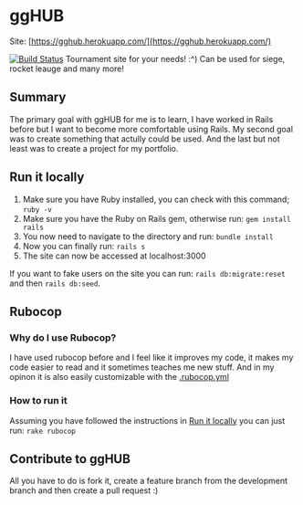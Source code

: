 # ggHUB
Site: [https://gghub.herokuapp.com/](https://gghub.herokuapp.com/)

[![Build Status](https://travis-ci.com/QvistJ/ggHUB.svg?branch=master)](https://travis-ci.com/QvistJ/ggHUB)
Tournament site for your needs! :^)
Can be used for siege, rocket leauge and many more!
## Summary 
The primary goal with ggHUB for me is to learn, I have worked in Rails before but I want to become more comfortable using Rails. My second goal was to create something that actully could be used. And the last but not least was to create a project for my portfolio.

## Run it locally
1. Make sure you have Ruby installed, you can check with this command; `ruby -v`
2. Make sure you have the Ruby on Rails gem, otherwise run: `gem install rails`
3. You now need to navigate to the directory and run: `bundle install`
4. Now you can finally run: `rails s`
5. The site can now be accessed at localhost:3000

If you want to fake users on the site you can run: `rails db:migrate:reset` and then `rails db:seed`.

## Rubocop
### Why do I use Rubocop?
I have used rubocop before and I feel like it improves my code, it makes my code easier to read and it sometimes teaches me new stuff. And in my opinon it is also easily customizable with the [.rubocop.yml](.rubocop.yml)

### How to run it
Assuming you have followed the instructions in [Run it locally](##run-it-locally) you can just run: `rake rubocop`

## Contribute to ggHUB
All you have to do is fork it, create a feature branch from the development branch and then create a pull request :)
